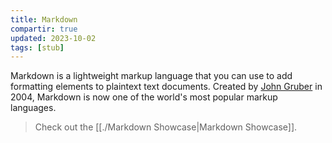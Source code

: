 ```yaml
---
title: Markdown
compartir: true
updated: 2023-10-02
tags: [stub]
---
```

Markdown is a lightweight markup language that you can use to add formatting elements to plaintext text documents. Created by [John Gruber](https://daringfireball.net/projects/markdown/) in 2004, Markdown is now one of the world's most popular markup languages.

> Check out the [[./Markdown Showcase|Markdown Showcase]].
